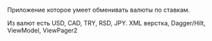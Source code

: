 Приложение которое умеет обменивать валюты по ставкам.


Из валют есть USD, CAD, TRY, RSD, JPY.
XML верстка, Dagger/Hilt, ViewModel, ViewPager2
